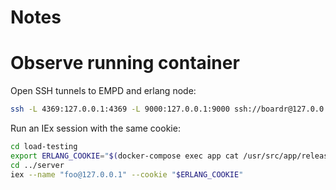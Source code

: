 # Notes

# Observe running container

Open SSH tunnels to EMPD and erlang node:

```bash
ssh -L 4369:127.0.0.1:4369 -L 9000:127.0.0.1:9000 ssh://boardr@127.0.0.1:2222
```

Run an IEx session with the same cookie:

```bash
cd load-testing
export ERLANG_COOKIE="$(docker-compose exec app cat /usr/src/app/releases/COOKIE)"
cd ../server
iex --name "foo@127.0.0.1" --cookie "$ERLANG_COOKIE"
```